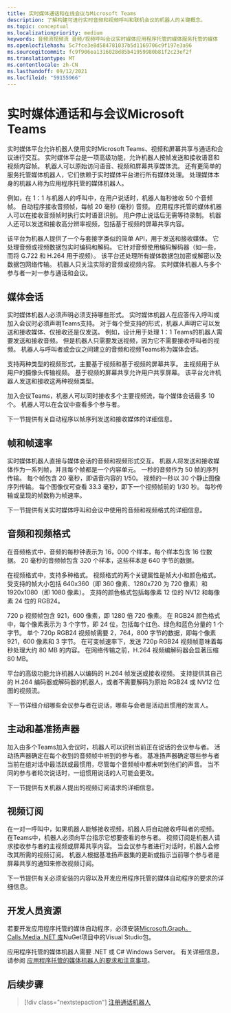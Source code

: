 ```yaml
---
title: 实时媒体通话和在线会议与Microsoft Teams
description: 了解构建可进行实时音频和视频呼叫和联机会议的机器人的关键概念。
ms.topic: conceptual
ms.localizationpriority: medium
keywords: 音频流视频流 音频/视频呼叫会议实时媒体应用程序托管的媒体服务托管的媒体
ms.openlocfilehash: 5c7fce3e8d584781037b5d1169706c9f197e3a96
ms.sourcegitcommit: fc9f906ea1316028d85b41959980b81f2c23ef2f
ms.translationtype: MT
ms.contentlocale: zh-CN
ms.lasthandoff: 09/12/2021
ms.locfileid: "59155966"
---
```

# <a name="real-time-media-calls-and-meetings-with-microsoft-teams"></a>实时媒体通话和与会议Microsoft Teams

实时媒体平台允许机器人使用实时Microsoft Teams、视频和屏幕共享与通话和会议进行交互。 实时媒体平台是一项高级功能，允许机器人按帧发送和接收语音和视频内容帧。 机器人可以原始访问语音、视频和屏幕共享媒体流。 还有更简单的服务托管媒体机器人，它们依赖于实时媒体平台进行所有媒体处理。 处理媒体本身的机器人称为应用程序托管的媒体机器人。

例如，在 1：1 与机器人的呼叫中，在用户说话时，机器人每秒接收 50 个音频帧。 自动程序接收音频帧，每帧 20 毫秒 (毫秒) 音频。 应用程序托管的媒体机器人可以在接收音频帧时执行实时语音识别。 用户停止说话后无需等待录制。 机器人还可以发送和接收高分辨率视频，包括基于视频的屏幕共享内容。

该平台为机器人提供了一个与套接字类似的简单 API，用于发送和接收媒体。 它处理音频或视频数据包实时编码和解码。 它针对音频使用编码解码器（如一些，而将 G.722 和 H.264 用于视频）。 该平台还处理所有媒体数据包加密或解密以及数据包网络传输。 机器人只关注实际的音频或视频内容。 实时媒体机器人与多个参与者一对一参与通话和会议。

## <a name="media-session"></a>媒体会话

实时媒体机器人必须声明必须支持哪些形式。 实时媒体机器人在应答传入呼叫或加入会议时必须声明Teams支持。 对于每个受支持的形式，机器人声明它可以发送和接收媒体、仅接收还是仅发送。 例如，设计用于处理 1：1 Teams的机器人需要发送和接收音频。 但是机器人只需要发送视频，因为它不需要接收呼叫者的视频。 机器人与呼叫者或会议之间建立的音频和视频Teams称为媒体会话。

支持两种类型的视频形式，主要基于视频和基于视频的屏幕共享。 主视频用于从用户的摄像头传输视频。 基于视频的屏幕共享允许用户共享屏幕。 该平台允许机器人发送和接收这两种视频类型。

加入会议Teams，机器人可以同时接收多个主要视频流，每个媒体会话最多 10 个。 机器人可以在会议中查看多个参与者。

下一节提供有关自动程序以帧序列发送和接收媒体的详细信息。

## <a name="frames-and-frame-rate"></a>帧和帧速率

实时媒体机器人直接与媒体会话的音频和视频形式交互。 机器人将发送和接收媒体作为一系列帧，并且每个帧都是一个内容单元。 一秒的音频作为 50 帧的序列传输。 每个帧包含 20 毫秒，即语音内容的 1/50。 视频的一秒以 30 个静止图像序列传输。 每个图像仅可查看 33.3 毫秒，即下一个视频帧前的 1/30 秒。 每秒传输或呈现的帧数称为帧速率。

下一节提供有关实时媒体呼叫和会议中使用的音频和视频格式的详细信息。

## <a name="audio-and-video-format"></a>音频和视频格式

在音频格式中，音频的每秒钟表示为 16，000 个样本，每个样本包含 16 位数据。 20 毫秒的音频帧包含 320 个样本，这些样本是 640 字节的数据。

在视频格式中，支持多种格式。 视频格式的两个关键属性是帧大小和颜色格式。 受支持的帧大小包括 640x360（即 360 像素、1280x720 为 720 像素）和 1920x1080（即 1080 像素）。 支持的颜色格式包括每像素 12 位的 NV12 和每像素 24 位的 RGB24。

720 p 视频帧包含 921，600 像素，即 1280 倍 720 像素。 在 RGB24 颜色格式中，每个像素表示为 3 个字节，即 24 位，包括每个红色、绿色和蓝色分量的 1 个字节。 单个 720p RGB24 视频帧需要 2，764，800 字节的数据，即每个像素 921，600 像素和 3 字节。 在可变帧速率下，发送 720p RGB24 视频帧意味着每秒处理大约 80 MB 的内容。 在网络传输之前，H.264 视频编解码器会显著压缩 80 MB。

平台的高级功能允许机器人以编码的 H.264 帧发送或接收视频。 支持提供其自己的 H.264 编码器或解码器的机器人，或者不需要解码为原始 RGB24 或 NV12 位图的视频流。

下一节详细介绍哪些会议参与者在说话，哪些与会者是活动且惯用的发言人。

## <a name="active-and-dominant-speakers"></a>主动和基准扬声器

加入由多个Teams加入会议时，机器人可以识别当前正在说话的会议参与者。 活动扬声器确定在每个收到的音频帧中听到的参与者。 基准扬声器确定哪些参与者当前在组对话中最活跃或最惯用，尽管每个音频帧中都未听到他们的声音。 当不同的参与者轮次说话时，一组惯用说话的人可能会更改。

下一节提供有关机器人提出的视频订阅请求的详细信息。

## <a name="video-subscription"></a>视频订阅

在一对一呼叫中，如果机器人能够接收视频，机器人将自动接收呼叫者的视频。 在Teams中，机器人必须向平台指示它想要查看的参与者。 视频订阅是机器人请求接收参与者的主视频或屏幕共享内容。 当会议参与者进行对话时，机器人会修改其所需的视频订阅。 机器人根据基准扬声器集的更新或指示当前哪个参与者是屏幕共享的通知来修改视频订阅。

下一节提供有关必须安装的内容以及开发应用程序托管的媒体自动程序的要求的详细信息。

## <a name="developer-resources"></a>开发人员资源

若要开发应用程序托管的媒体自动程序，必须安装[Microsoft.Graph。Calls.Media .NET 库](https://www.nuget.org/packages/Microsoft.Graph.Communications.Calls.Media/)NuGet项目中的Visual Studio包。

应用程序托管的媒体机器人需要 .NET 或 C# Windows Server。 有关详细信息，请参阅 [应用程序托管的媒体机器人的要求和注意事项](requirements-considerations-application-hosted-media-bots.md#c-or-net-and-windows-server-for-development)。

## <a name="next-step"></a>后续步骤

> [!div class="nextstepaction"]
> [注册通话机器人](~/bots/calls-and-meetings/registering-calling-bot.md)

